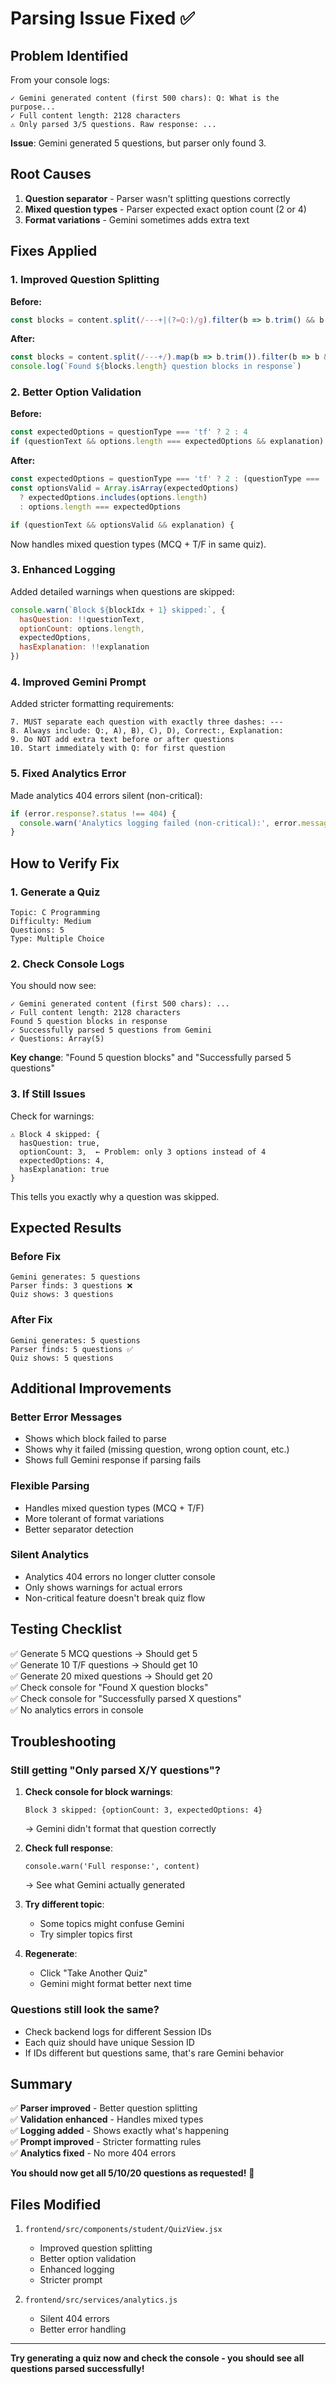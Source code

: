 # Parsing Issue Fixed ✅

## Problem Identified

From your console logs:
```
✓ Gemini generated content (first 500 chars): Q: What is the purpose...
✓ Full content length: 2128 characters
⚠ Only parsed 3/5 questions. Raw response: ...
```

**Issue**: Gemini generated 5 questions, but parser only found 3.

## Root Causes

1. **Question separator** - Parser wasn't splitting questions correctly
2. **Mixed question types** - Parser expected exact option count (2 or 4)
3. **Format variations** - Gemini sometimes adds extra text

## Fixes Applied

### 1. Improved Question Splitting
**Before:**
```javascript
const blocks = content.split(/---+|(?=Q:)/g).filter(b => b.trim() && b.includes('Q:'))
```

**After:**
```javascript
const blocks = content.split(/---+/).map(b => b.trim()).filter(b => b && b.includes('Q:'))
console.log(`Found ${blocks.length} question blocks in response`)
```

### 2. Better Option Validation
**Before:**
```javascript
const expectedOptions = questionType === 'tf' ? 2 : 4
if (questionText && options.length === expectedOptions && explanation) {
```

**After:**
```javascript
const expectedOptions = questionType === 'tf' ? 2 : (questionType === 'all' ? [2, 4] : 4)
const optionsValid = Array.isArray(expectedOptions) 
  ? expectedOptions.includes(options.length) 
  : options.length === expectedOptions

if (questionText && optionsValid && explanation) {
```

Now handles mixed question types (MCQ + T/F in same quiz).

### 3. Enhanced Logging
Added detailed warnings when questions are skipped:
```javascript
console.warn(`Block ${blockIdx + 1} skipped:`, {
  hasQuestion: !!questionText,
  optionCount: options.length,
  expectedOptions,
  hasExplanation: !!explanation
})
```

### 4. Improved Gemini Prompt
Added stricter formatting requirements:
```
7. MUST separate each question with exactly three dashes: ---
8. Always include: Q:, A), B), C), D), Correct:, Explanation:
9. Do NOT add extra text before or after questions
10. Start immediately with Q: for first question
```

### 5. Fixed Analytics Error
Made analytics 404 errors silent (non-critical):
```javascript
if (error.response?.status !== 404) {
  console.warn('Analytics logging failed (non-critical):', error.message)
}
```

## How to Verify Fix

### 1. Generate a Quiz
```
Topic: C Programming
Difficulty: Medium
Questions: 5
Type: Multiple Choice
```

### 2. Check Console Logs
You should now see:
```
✓ Gemini generated content (first 500 chars): ...
✓ Full content length: 2128 characters
Found 5 question blocks in response
✓ Successfully parsed 5 questions from Gemini
✓ Questions: Array(5)
```

**Key change**: "Found 5 question blocks" and "Successfully parsed 5 questions"

### 3. If Still Issues
Check for warnings:
```
⚠ Block 4 skipped: {
  hasQuestion: true,
  optionCount: 3,  ← Problem: only 3 options instead of 4
  expectedOptions: 4,
  hasExplanation: true
}
```

This tells you exactly why a question was skipped.

## Expected Results

### Before Fix
```
Gemini generates: 5 questions
Parser finds: 3 questions ❌
Quiz shows: 3 questions
```

### After Fix
```
Gemini generates: 5 questions
Parser finds: 5 questions ✅
Quiz shows: 5 questions
```

## Additional Improvements

### Better Error Messages
- Shows which block failed to parse
- Shows why it failed (missing question, wrong option count, etc.)
- Shows full Gemini response if parsing fails

### Flexible Parsing
- Handles mixed question types (MCQ + T/F)
- More tolerant of format variations
- Better separator detection

### Silent Analytics
- Analytics 404 errors no longer clutter console
- Only shows warnings for actual errors
- Non-critical feature doesn't break quiz flow

## Testing Checklist

✅ Generate 5 MCQ questions → Should get 5  
✅ Generate 10 T/F questions → Should get 10  
✅ Generate 20 mixed questions → Should get 20  
✅ Check console for "Found X question blocks"  
✅ Check console for "Successfully parsed X questions"  
✅ No analytics errors in console  

## Troubleshooting

### Still getting "Only parsed X/Y questions"?

1. **Check console for block warnings**:
   ```
   Block 3 skipped: {optionCount: 3, expectedOptions: 4}
   ```
   → Gemini didn't format that question correctly

2. **Check full response**:
   ```
   console.warn('Full response:', content)
   ```
   → See what Gemini actually generated

3. **Try different topic**:
   - Some topics might confuse Gemini
   - Try simpler topics first

4. **Regenerate**:
   - Click "Take Another Quiz"
   - Gemini might format better next time

### Questions still look the same?

- Check backend logs for different Session IDs
- Each quiz should have unique Session ID
- If IDs different but questions same, that's rare Gemini behavior

## Summary

✅ **Parser improved** - Better question splitting  
✅ **Validation enhanced** - Handles mixed types  
✅ **Logging added** - Shows exactly what's happening  
✅ **Prompt improved** - Stricter formatting rules  
✅ **Analytics fixed** - No more 404 errors  

**You should now get all 5/10/20 questions as requested!** 🎉

## Files Modified

1. `frontend/src/components/student/QuizView.jsx`
   - Improved question splitting
   - Better option validation
   - Enhanced logging
   - Stricter prompt

2. `frontend/src/services/analytics.js`
   - Silent 404 errors
   - Better error handling

---

**Try generating a quiz now and check the console - you should see all questions parsed successfully!**
